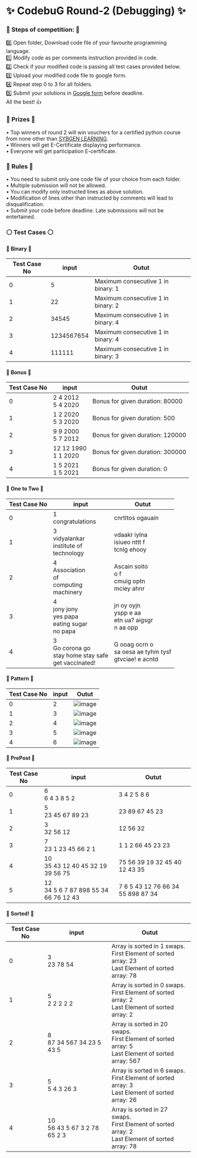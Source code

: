 # :sparkles: CodebuG Round-2 (Debugging) :sparkles:

### :large_blue_circle: Steps of competition: :large_blue_circle:
:zero: Open folder, Download code file of your favourite programming language. <br>
:one: Modify code as per comments instruction provided in code. <br>
:two: Check if your modified code is passing all test cases provided below. <br>
:three: Upload your modified code file to google form. <br>
:four: Repeat step 0 to 3 for all folders. <br>
:five: Submit your solutions in [Google form](https://forms.gle/UyHSosnZLawzFfj78) before deadline. <br>
All the best! :thumbsup:

### :gift: Prizes :gift:
•	Top winners of round 2 will win vouchers for a certified python course from none other than [SYBGEN LEARNING](https://sybgenlearning.com/). <br>
•	Winners will get E-Certificate displaying performance. <br>
•	Everyone will get participation E-certificate. <br>

### :high_brightness: Rules :high_brightness:
•	You need to submit only one code file of your choice from each folder. <br>
•	Multiple submission will not be allowed. <br>
•	You can modify only instructed lines as above solution. <br>
•	Modification of lines other than instructed by comments will lead to disqualification. <br>
•	Submit your code before deadline. Late submissions will not be entertained. <br>


### :white_circle: Test Cases :white_circle:

#### :large_orange_diamond: Binary :large_orange_diamond:
Test Case No | input | Outut
--- | --- | ---
0 | 5 | Maximum consecutive 1 in binary: 1
1 | 22 | Maximum consecutive 1 in binary: 2
2 | 34545 | Maximum consecutive 1 in binary: 4
3 | 1234567654 | Maximum consecutive 1 in binary: 4
4 | 111111 | Maximum consecutive 1 in binary: 3

#### :large_orange_diamond: Bonus :large_orange_diamond:
Test Case No | input | Outut
--- | --- | ---
0 | 2 4 2012 <br> 5 4 2020 | Bonus for given duration: 80000
1 | 1 2 2020 <br> 5 3 2020 | Bonus for given duration: 500
2 | 9 9 2000 <br> 5 7 2012 | Bonus for given duration: 120000
3 | 12 12 1990 <br> 1 1 2020 | Bonus for given duration: 300000
4 | 1 5 2021 <br> 1 5 2021 | Bonus for given duration: 0

#### :large_orange_diamond: One to Two :large_orange_diamond:
Test Case No | input | Outut
--- | --- | ---
0 | 1 <br> congratulations | cnrtltos ogauain
1 | 3 <br> vidyalankar <br> institute of <br> technology | vdaakr iylna <br> isiueo nttt f <br> tcnlg ehooy
2 | 4 <br> Association <br> of <br> computing <br> machinery | Ascain soito <br> o f <br> cmuig optn <br> mciey ahnr
3 | 4 <br> jony jony <br> yes papa <br> eating sugar <br> no papa | jn oy oyjn <br> yspp e aa <br> etn ua? aigsgr <br> n aa opp
4 | 3 <br> Go corona go <br> stay home stay safe <br> get vaccinated! | G ooag ocrn o <br> sa oesa ae tyhm tysf <br> gtvciae! e acntd

#### :large_orange_diamond: Pattern :large_orange_diamond:
Test Case No | input | Outut
--- | --- | ---
0 | 2 | ![image](https://drive.google.com/uc?export=view&id=1VzhNiw3VUTS8_I6fd-5kAgcucZrx-h_N)
1 | 3 | ![image](https://drive.google.com/uc?export=view&id=152EpORJMtZz8V6sjDVtScPpLGxLKS-a5)
2 | 4 | ![image](https://drive.google.com/uc?export=view&id=1rCv7dkNC82-tz9Vf4WX4lmwygy0N3Bsd)
3 | 5 | ![image](https://drive.google.com/uc?export=view&id=182q1--LoNx54DV_gZGXQcw5Y6sxOyue7)
4 | 6 | ![image](https://drive.google.com/uc?export=view&id=1exbjgsExfhf0TDdqnXrjkNNrx4b64uE0)

#### :large_orange_diamond: PrePost :large_orange_diamond:
Test Case No | input | Outut
--- | --- | ---
0 | 6 <br> 6 4 3 8 5 2 | 3 4 2 5 8 6
1 | 5 <br> 23 45 67 89 23 | 23 89 67 45 23
2 | 3 <br> 32 56 12 | 12 56 32
3 | 7 <br> 23 1 23 45 66 2 1 | 1 1 2 66 45 23 23
4 | 10 <br> 35 43 12 40 45 32 19 39 56 75 | 75 56 39 19 32 45 40 12 43 35
5 | 12 <br> 34 5 6 7 87 898 55 34 66 76 12 43 | 7 6 5 43 12 76 66 34 55 898 87 34

#### :large_orange_diamond: Sorted! :large_orange_diamond:
Test Case No | input | Outut
--- | --- | ---
0 | 3 <br> 23 78 54 | Array is sorted in 1 swaps. <br> First Element of sorted array: 23 <br> Last Element of sorted array: 78
1 | 5 <br> 2 2 2 2 2 | Array is sorted in 0 swaps. <br> First Element of sorted array: 2 <br> Last Element of sorted array: 2
2 | 8 <br> 87 34 567 34 23 5 43 5 | Array is sorted in 20 swaps. <br> First Element of sorted array: 5 <br> Last Element of sorted array: 567
3 | 5 <br> 5 4 3 26 3 | Array is sorted in 6 swaps. <br> First Element of sorted array: 3 <br> Last Element of sorted array: 26
4 | 10 <br> 56 43 5 67 3 2 78 65 2 3 | Array is sorted in 27 swaps. <br> First Element of sorted array: 2 <br> Last Element of sorted array: 78
